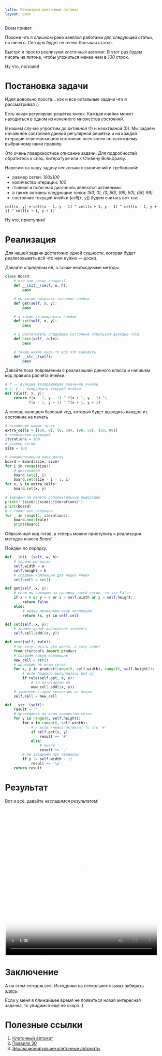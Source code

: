 ```yaml
---
title: Реализуем клеточный автомат
layout: post
---
```


Всем привет.

Похоже что я слишком рано занялся работами для следующей статьи, но ничего.
Сегодня будет не очень большая статья.

Быстро и просто реализуем клеточный автомат.
В этот раз будем писать на питоне, чтобы уложиться менее чем в *100* строк.

Ну что, погнали!

# Постановка задачи
Идея довольно проста... как и все остальные задачи что я рассматривал :)

Есть некая регулярная решётка ячеек. Каждая ячейка может находиться в одном из конечного множества *состояний*.

В нашем случае упростим до *активной* (1) и *неактивной* (0). Мы задаём начальное состояние данной регулярной решётки и на каждой итерации пересчитываем состояние всех ячеек по *некоторому* выбранному нами правилу.

Это очень поверхностное описание задачи. Для подробностей обратитесь к спец. литературе или к Стивену Вольфраму.

Навесим на нашу задачу несколько ограничений и требований:
- размер сетки: *100x100*
- количество итерации: *100*
- главная и побочная диагональ являются активными
- а также активны следующие точки: *(50, 0), (0, 50), (99, 50), (50, 99)*
- состояние текущей ячейки (*cell[x, y]*) будем считать вот так:
```text
cell[x, y] = cell[x - 1, y - 1] ^ cell[x + 1, y - 1] ^ cell[x - 1, y + 1] ^ cell[x + 1, y + 1]
```

Ну что, приступим!

# Реализация
Для нашей задачи достаточно одной сущности, которая будет реализовывать всё что нам нужно — *доска*.

Давайте определим её, а также необходимые методы:
```python
class Board:
    # кто нам доску создаст?
    def __init__(self, w, h):
        pass

    # мы хотим получать значение ячейки
    def get(self, x, y):
        pass

    # а также активировать ячейки
    def set(self, x, y):
        pass

    # и расчитывать следующее состояние используя функцию rule
    def next(self, rule):
        pass

    # также нужно куда-то всё это выводить
    def __str__(self):
        pass
```

Давайте пока повременим с реализацией данного класса и напишем код правила расчёта ячейки.
```python
# f -- функция возвращающая значение ячейки
# x, y -- координаты текущей ячейки
def rule(f, x, y):
    return f(x - 1, y - 1) ^ f(x + 1, y - 1) ^\
           f(x - 1, y + 1) ^ f(x + 1, y + 1)
```

А теперь напишем базовый код, который будет выводить каждое из состояние на печать
```python
# положение наших точек
extra_cells = [(50, 0), (0, 50), (99, 50), (50, 99)]
# количество итераций
iterations = 100
# размер сетки
size = 100

# инициализируем нашу доску
board = Board(size, size)
for i in range(size):
    # диагоналей
    board.set(i, i)
    board.set(size - i - 1, i)
for x, y in extra_cells:
    board.set(x, y)

# выводим на печать дополнительную инфорацию
print(f'{size};{size};{iterations}')
print(board)
# а также все итерации
for _ in range(1, iterations):
    board.next(rule)
    print(board)
```

Обвязочный код готов, а теперь можно приступить к реализации методов класса *Board*.

Пойдём по порядку.
```python
def __init__(self, w, h):
    # параметры доски
    self.width = w
    self.height = h
    # создаём коллекцию для наших ячеек
    self.cell = set()

def get(self, x, y):
    # если мы выходим за границы нашей доски, то это False
    if x < 0 or y < 0 or x > self.width or y > self.height:
        return False
    else:
        # иначе проверяем нашу коллекцию
        return (x, y) in self.cell

def set(self, x, y):
    # элементарное добавление элемента
    self.cell.add((x, y))

def next(self, rule):
    # не хочу писать два цикла, а хочу один!
    from itertools import product
    # создаём новую коллекцию
    new_cell = set()
    # проходим по всем сетке
    for x, y in product(range(0, self.width), range(0, self.height)):
        # если правило выполнилось для xy
        if rule(self.get, x, y):
            # то активируем её
            new_cell.add((x, y))
    # заменяем старую коллекцию на новую
    self.cell = new_cell

def __str__(self):
    result = ''
    # проходимся по всем элементам сетки
    for y in range(0, self.height):
        for x in range(0, self.width):
            # и если ячейка активна, то это '#'
            if self.get(x, y):
                result += '#'
            else:
                # иначе '.'
                result += '.'
        # не забываем про переносы
        if y != self.width - 1:
            result += '\n'
    return result
```

# Результат
Вот и всё, давайте насладимся результатом!
<video class="video media" id="video-cleartightafricanwilddog" alt="cellular automaton GIF" loop autoplay="" playsinline="" preload="auto" poster="https://thumbs.gfycat.com/ClearTightAfricanwilddog-mobile.jpg" style="max-width: 500px; margin: 0px auto; display: block;" tabindex="-1" width="500" height="500">
    <source src="https://thumbs.gfycat.com/ClearTightAfricanwilddog-mobile.mp4" type="video/mp4">
    <source src="https://giant.gfycat.com/ClearTightAfricanwilddog.webm" type="video/webm">
    <source src="https://giant.gfycat.com/ClearTightAfricanwilddog.mp4" type="video/mp4">
    <source src="https://thumbs.gfycat.com/ClearTightAfricanwilddog-mobile.mp4" type="video/mp4">
</video>

# Заключение
А на этом сегодня всё. Исходники на нескольких языках забирать [здесь](https://gist.github.com/FreeCX/d07e5cbf035bac095616de17e9046c8b).

Если у меня в ближайшее время не появиться новая интересная задачка, то увидимся ещё не скоро :)

# Полезные ссылки
1. [Клеточный автомат](https://ru.wikipedia.org/wiki/Клеточный_автомат)
2. [Правило 30](https://ru.wikipedia.org/wiki/Правило_30)
3. [Эволюционирующие клеточные автоматы](https://habr.com/ru/post/455958/)